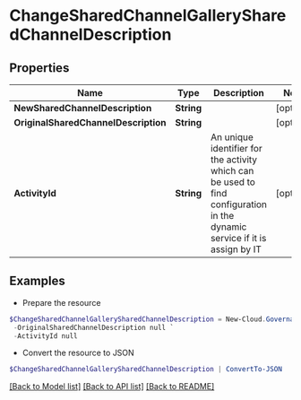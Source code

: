 # ChangeSharedChannelGallerySharedChannelDescription
## Properties

Name | Type | Description | Notes
------------ | ------------- | ------------- | -------------
**NewSharedChannelDescription** | **String** |  | [optional] 
**OriginalSharedChannelDescription** | **String** |  | [optional] 
**ActivityId** | **String** | An unique identifier for the activity which can be used to find configuration in the dynamic service if it is assign by IT | [optional] 

## Examples

- Prepare the resource
```powershell
$ChangeSharedChannelGallerySharedChannelDescription = New-Cloud.Governance.ClientChangeSharedChannelGallerySharedChannelDescription  -NewSharedChannelDescription null `
 -OriginalSharedChannelDescription null `
 -ActivityId null
```

- Convert the resource to JSON
```powershell
$ChangeSharedChannelGallerySharedChannelDescription | ConvertTo-JSON
```

[[Back to Model list]](../README.md#documentation-for-models) [[Back to API list]](../README.md#documentation-for-api-endpoints) [[Back to README]](../README.md)

